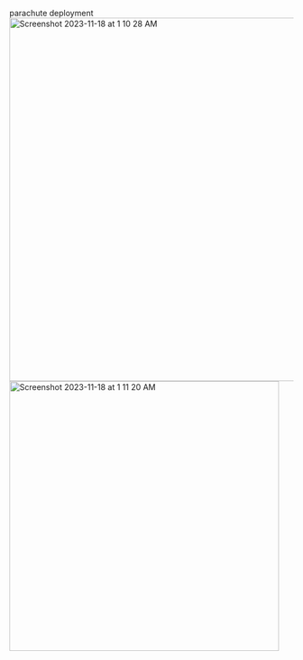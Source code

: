parachute deployment
<img width="644" alt="Screenshot 2023-11-18 at 1 10 28 AM" src="https://github.com/taeseokyang/parachute_deployment/assets/136783693/3ca8005a-ec5b-4e89-9e6c-23c5a158d910">
<img width="478" alt="Screenshot 2023-11-18 at 1 11 20 AM" src="https://github.com/taeseokyang/parachute_deployment/assets/136783693/482c842e-7e24-4c64-8637-18cce3a70aad">
